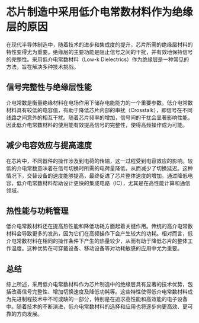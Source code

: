 # 芯片制造中采用低介电常数材料作为绝缘层的原因

在现代半导体制造中，随着技术的进步和集成度的提升，芯片所需的绝缘层材料的特性变得尤为重要。绝缘层的主要功能是阻止信号之间的干扰，并有效地保持信号的完整性。采用低介电常数材料（Low-k Dielectrics）作为绝缘层是一种常见的方法，旨在解决多种技术挑战。

## 信号完整性与绝缘层性能

介电常数是衡量绝缘材料在电场作用下储存电能能力的一个重要参数。低介电常数材料具有较低的电容值，有助于降低芯片内部的串扰（Crosstalk），即信号在不同线路之间意外的相互干扰。随着芯片频率的增加，信号间的干扰会显著影响性能，因此低介电常数材料的使用能有效提高信号的完整性，使得高频操作成为可能。

## 减少电容效应与提高速度

在芯片中，不同器件的操作涉及到电荷的传输，这一过程受到电容效应的影响。较低的介电常数意味着在信号切换时所需的电荷量降低，从而减少了切换延迟。这种情况下，交替设备的速度能够提高，最终促进了芯片整体速度的增加。通过降低电容，低介电常数材料帮助设计更快的集成电路（IC），尤其是在高性能计算和通信领域。

## 热性能与功耗管理

低介电常数材料还在提高热性能和降低功耗方面起着关键作用。传统的高介电常数材料会导致更多的发热，因为它们在高频操作下会产生较大的功耗。相对而言，低介电常数材料在相同的操作条件下产生的热量较少，从而有助于降低芯片的整体工作温度。这种优势在可穿戴设备、移动设备等对功耗敏感的应用中尤为重要。

## 总结

综上所述，采用低介电常数材料作为芯片制造中的绝缘层具有显著的技术优势，包括改善信号完整性、增加切换速度及降低功耗等。这些特性使得低介电常数材料成为先进制程技术中不可或缺的一部分，特别是在追求高性能和高效能的电子设备中。随着技术的不断演进，低介电常数材料的选择和应用也将逐步向更高效、更可靠的方向发展。